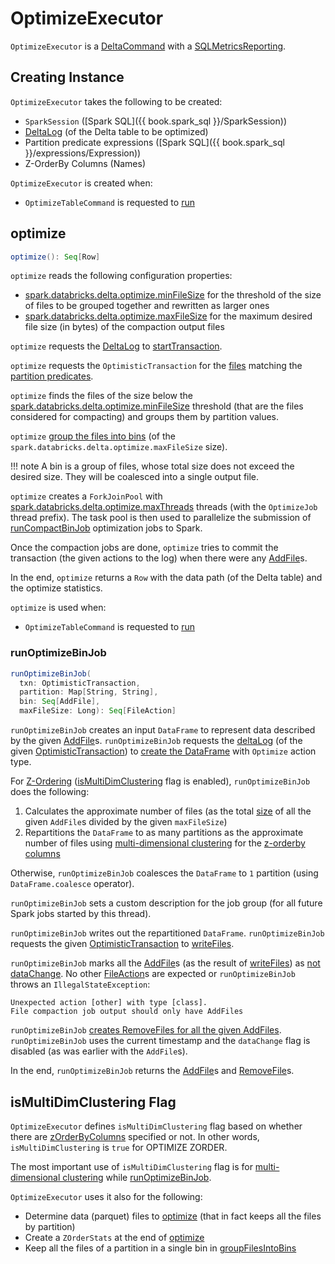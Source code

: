 # OptimizeExecutor

`OptimizeExecutor` is a [DeltaCommand](../DeltaCommand.md) with a [SQLMetricsReporting](../../SQLMetricsReporting.md).

## Creating Instance

`OptimizeExecutor` takes the following to be created:

* <span id="sparkSession"> `SparkSession` ([Spark SQL]({{ book.spark_sql }}/SparkSession))
* <span id="deltaLog"> [DeltaLog](../../DeltaLog.md) (of the Delta table to be optimized)
* <span id="partitionPredicate"> Partition predicate expressions ([Spark SQL]({{ book.spark_sql }}/expressions/Expression))
* <span id="zOrderByColumns"> Z-OrderBy Columns (Names)

`OptimizeExecutor` is created when:

* `OptimizeTableCommand` is requested to [run](OptimizeTableCommand.md#run)

## <span id="optimize"> optimize

```scala
optimize(): Seq[Row]
```

`optimize` reads the following configuration properties:

* [spark.databricks.delta.optimize.minFileSize](../../DeltaSQLConf.md#spark.databricks.delta.optimize.minFileSize) for the threshold of the size of files to be grouped together and rewritten as larger ones
* [spark.databricks.delta.optimize.maxFileSize](../../DeltaSQLConf.md#spark.databricks.delta.optimize.maxFileSize) for the maximum desired file size (in bytes) of the compaction output files

`optimize` requests the [DeltaLog](#deltaLog) to [startTransaction](../../DeltaLog.md#startTransaction).

`optimize` requests the `OptimisticTransaction` for the [files](../../OptimisticTransactionImpl.md#filterFiles) matching the [partition predicates](#partitionPredicate).

`optimize` finds the files of the size below the [spark.databricks.delta.optimize.minFileSize](../../DeltaSQLConf.md#spark.databricks.delta.optimize.minFileSize) threshold (that are the files considered for compacting) and groups them by partition values.

`optimize` [group the files into bins](#groupFilesIntoBins) (of the `spark.databricks.delta.optimize.maxFileSize` size).

!!! note
    A bin is a group of files, whose total size does not exceed the desired size. They will be coalesced into a single output file.

`optimize` creates a `ForkJoinPool` with [spark.databricks.delta.optimize.maxThreads](../../DeltaSQLConf.md#spark.databricks.delta.optimize.maxThreads) threads (with the `OptimizeJob` thread prefix). The task pool is then used to parallelize the submission of [runCompactBinJob](#runCompactBinJob) optimization jobs to Spark.

Once the compaction jobs are done, `optimize` tries to commit the transaction (the given actions to the log) when there were any [AddFile](../../AddFile.md)s.

In the end, `optimize` returns a `Row` with the data path (of the Delta table) and the optimize statistics.

`optimize` is used when:

* `OptimizeTableCommand` is requested to [run](OptimizeTableCommand.md#run)

### <span id="runOptimizeBinJob"> runOptimizeBinJob

```scala
runOptimizeBinJob(
  txn: OptimisticTransaction,
  partition: Map[String, String],
  bin: Seq[AddFile],
  maxFileSize: Long): Seq[FileAction]
```

`runOptimizeBinJob` creates an input `DataFrame` to represent data described by the given [AddFile](../../AddFile.md)s. `runOptimizeBinJob` requests the [deltaLog](../../OptimisticTransaction.md#deltaLog) (of the given [OptimisticTransaction](../../OptimisticTransaction.md)) to [create the DataFrame](../../DeltaLog.md#createDataFrame) with `Optimize` action type.

For [Z-Ordering](index.md#z-ordering) ([isMultiDimClustering](#isMultiDimClustering) flag is enabled), `runOptimizeBinJob` does the following:

1. Calculates the approximate number of files (as the total [size](../../AddFile.md#size) of all the given `AddFile`s divided by the given `maxFileSize`)
1. Repartitions the `DataFrame` to as many partitions as the approximate number of files using [multi-dimensional clustering](MultiDimClustering.md#cluster) for the [z-orderby columns](#zOrderByColumns)

Otherwise, `runOptimizeBinJob` coalesces the `DataFrame` to `1` partition (using `DataFrame.coalesce` operator).

`runOptimizeBinJob` sets a custom description for the job group (for all future Spark jobs started by this thread).

`runOptimizeBinJob` writes out the repartitioned `DataFrame`. `runOptimizeBinJob` requests the given [OptimisticTransaction](../../OptimisticTransaction.md) to [writeFiles](../../TransactionalWrite.md#writeFiles).

`runOptimizeBinJob` marks all the [AddFile](../../AddFile.md)s (as the result of [writeFiles](../../TransactionalWrite.md#writeFiles)) as [not dataChange](../../AddFile.md#dataChange). No other [FileAction](../../FileAction.md)s are expected or `runOptimizeBinJob` throws an `IllegalStateException`:

```text
Unexpected action [other] with type [class].
File compaction job output should only have AddFiles
```

`runOptimizeBinJob` [creates RemoveFiles for all the given AddFiles](../../AddFile.md#removeWithTimestamp). `runOptimizeBinJob` uses the current timestamp and the `dataChange` flag is disabled (as was earlier with the `AddFile`s).

In the end, `runOptimizeBinJob` returns the [AddFile](../../AddFile.md)s and [RemoveFile](../../RemoveFile.md)s.

## <span id="isMultiDimClustering"> isMultiDimClustering Flag

`OptimizeExecutor` defines `isMultiDimClustering` flag based on whether there are [zOrderByColumns](#zOrderByColumns) specified or not. In other words, `isMultiDimClustering` is `true` for OPTIMIZE ZORDER.

The most important use of `isMultiDimClustering` flag is for [multi-dimensional clustering](MultiDimClustering.md#cluster) while [runOptimizeBinJob](#runOptimizeBinJob).

`OptimizeExecutor` uses it also for the following:

* Determine data (parquet) files to [optimize](#optimize) (that in fact keeps all the files by partition)
* Create a `ZOrderStats` at the end of [optimize](#optimize)
* Keep all the files of a partition in a single bin in [groupFilesIntoBins](#groupFilesIntoBins)
